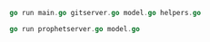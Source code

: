 


```go
go run main.go gitserver.go model.go helpers.go
```

```go
go run prophetserver.go model.go
```
